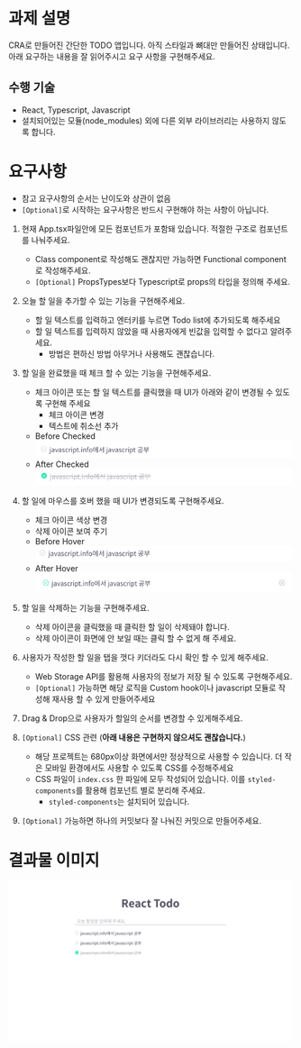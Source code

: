 # 과제 설명
CRA로 만들어진 간단한 TODO 앱입니다. 아직 스타일과 뼈대만 만들어진 상태입니다. 아래 요구하는 내용을 잘 읽어주시고 요구 사항을 구현해주세요.

## 수행 기술
- React, Typescript, Javascript
- 설치되어있는 모듈(node_modules) 외에 다른 외부 라이브러리는 사용하지 않도록 합니다. 

# 요구사항
- 참고 요구사항의 순서는 난이도와 상관이 없음
- `[Optional]`로 시작하는 요구사항은 반드시 구현해야 하는 사항이 아닙니다.

1. 현재 App.tsx파일안에 모든 컴포넌트가 포함돼 있습니다. 적절한 구조로 컴포넌트를 나눠주세요.
    - Class component로 작성해도 괜찮지만 가능하면 Functional component로 작성해주세요.
    - `[Optional]` PropsTypes보다 Typescript로 props의 타입을 정의해 주세요. 

2. 오늘 할 일을 추가할 수 있는 기능을 구현해주세요.
    - 할 일 텍스트를 입력하고 엔터키를 누르면 Todo list에 추가되도록 해주세요
    - 할 일 텍스트를 입력하지 않았을 때 사용자에게 빈값을 입력할 수 없다고 알려주세요.
      - 방법은 편하신 방법 아무거나 사용해도 괜찮습니다.

3. 할 일을 완료했을 때 체크 할 수 있는 기능을 구현해주세요.
    - 체크 아이콘 또는 할 일 텍스트를 클릭했을 때 UI가 아래와 같이 변경될 수 있도록 구현해 주세요
      - 체크 아이콘 변경
      - 텍스트에 취소선 추가
    - Before Checked
      ![Before Checked](./images/before_checked.png)
    - After Checked
      ![After Checked](./images/after_checked.png)
        
4. 할 일에 마우스를 호버 했을 때 UI가 변경되도록 구현해주세요.
    - 체크 아이콘 색상 변경
    - 삭제 아이콘 보여 주기
    - Before Hover
      ![Before hover](./images/before_hover.png)
    - After Hover
      ![After hover](./images/after_hover.png)

5. 할 일을 삭제하는 기능을 구현해주세요.
    - 삭제 아이콘을 클릭했을 때 클릭한 할 일이 삭제돼야 합니다.
    - 삭제 아이콘이 화면에 안 보일 때는 클릭 할 수 없게 해 주세요.

6. 사용자가 작성한 할 일을 탭을 껏다 키더라도 다시 확인 할 수 있게 해주세요.
    - Web Storage API를 활용해 사용자의 정보가 저장 될 수 있도록 구현해주세요.
    - `[Optional]` 가능하면 해당 로직을 Custom hook이나 javascript 모듈로 작성해 재사용 할 수 있게 만들어주세요

7. Drag & Drop으로 사용자가 할일의 순서를 변경할 수 있게해주세요.

8. `[Optional]` CSS 관련 (**아래 내용은 구현하지 않으셔도 괜찮습니다.**)
    - 해당 프로젝트는 680px이상 화면에서만 정상적으로 사용할 수 있습니다. 더 작은 모바일 환경에서도 사용할 수 있도록 CSS를 수정해주세요
    - CSS 파일이 `index.css` 한 파일에 모두 작성되어 있습니다. 이를 `styled-components`를 활용해 컴포넌트 별로 분리해 주세요.
        - `styled-components`는 설치되어 있습니다.

9. `[Optional]` 가능하면 하나의 커밋보다 잘 나눠진 커밋으로 만들어주세요.

# 결과물 이미지 
![Result](./images/result.png)